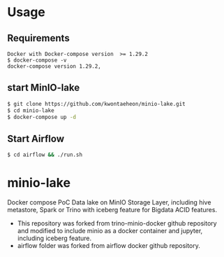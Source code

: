 # Usage

## Requirements
```
Docker with Docker-compose version  >= 1.29.2
$ docker-compose -v    
docker-compose version 1.29.2,
```

## start MinIO-lake
```bash
$ git clone https://github.com/kwontaeheon/minio-lake.git
$ cd minio-lake 
$ docker-compose up -d
```

## Start Airflow
```bash
$ cd airflow && ./run.sh
```

# minio-lake
Docker compose PoC Data lake on MinIO Storage Layer, including hive metastore, Spark or Trino with iceberg feature for Bigdata ACID features.

* This repository was forked from trino-minio-docker github repository and modified to include minio as a docker container and jupyter, including iceberg feature.
* airflow folder was forked from  airflow docker github repository.
